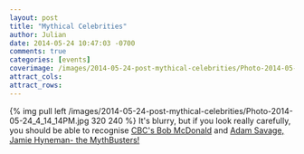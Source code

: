 ```yaml
---
layout: post
title: "Mythical Celebrities"
author: Julian
date: 2014-05-24 10:47:03 -0700
comments: true
categories: [events]
coverimage: /images/2014-05-24-post-mythical-celebrities/Photo-2014-05-24_4_14_14PM.jpg
attract_cols:
attract_rows:
---
```

{% img pull left /images/2014-05-24-post-mythical-celebrities/Photo-2014-05-24_4_14_14PM.jpg 320 240 %}
It's blurry, but if you look really carefully, you should be able to recognise [CBC's Bob McDonald](http://www.cbc.ca/quirks/) and [Adam Savage, Jamie Hyneman- the MythBusters!](http://www.discovery.com/tv-shows/mythbusters)